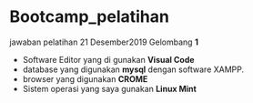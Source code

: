 # Bootcamp_pelatihan
jawaban pelatihan 21 Desember2019 Gelombang **1**
- Software Editor yang di gunakan **Visual Code**
- database yang digunakan **mysql** dengan software XAMPP.
- browser yang digunakan **CROME**
- Sistem operasi yang saya  gunakan **Linux Mint**
